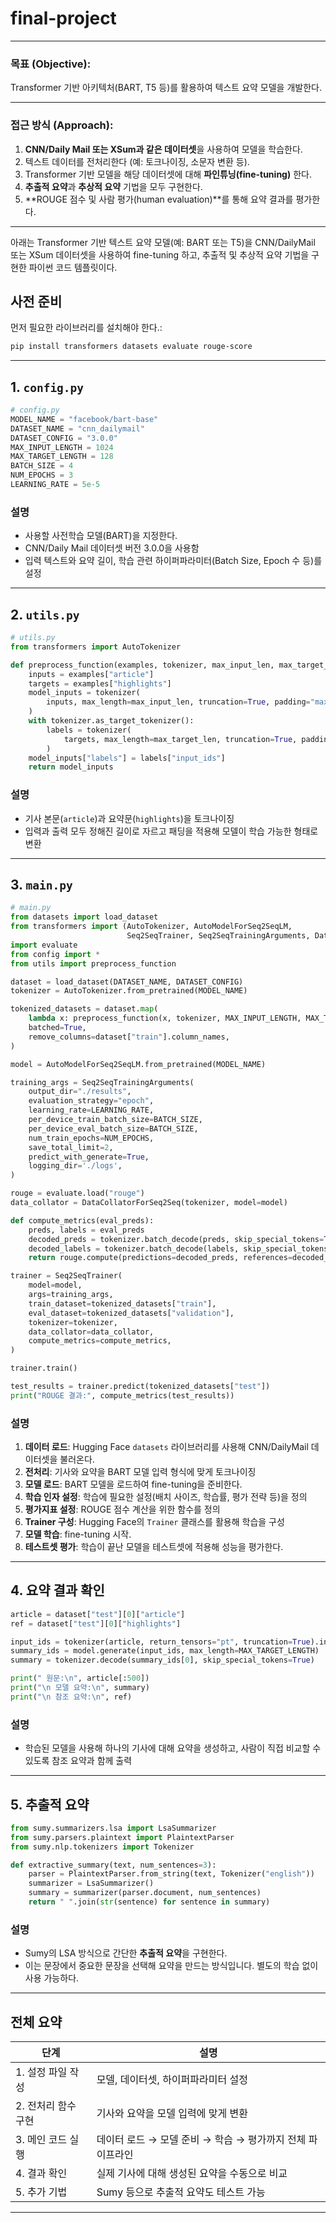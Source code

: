 # final-project

---

###  **목표 (Objective):**

Transformer 기반 아키텍처(BART, T5 등)를 활용하여 텍스트 요약 모델을 개발한다.

---

###  **접근 방식 (Approach):**

1. **CNN/Daily Mail 또는 XSum과 같은 데이터셋**을 사용하여 모델을 학습한다.
2. 텍스트 데이터를 전처리한다 (예: 토크나이징, 소문자 변환 등).
3. Transformer 기반 모델을 해당 데이터셋에 대해 **파인튜닝(fine-tuning)** 한다.
4. **추출적 요약**과 **추상적 요약** 기법을 모두 구현한다.
5. \*\*ROUGE 점수 및 사람 평가(human evaluation)\*\*를 통해 요약 결과를 평가한다.

---


아래는 Transformer 기반 텍스트 요약 모델(예: BART 또는 T5)을 CNN/DailyMail 또는 XSum 데이터셋을 사용하여 fine-tuning 하고, 추출적 및 추상적 요약 기법을 구현한 파이썬 코드 템플릿이다.

##  사전 준비

먼저 필요한 라이브러리를 설치해야 한다.:

```bash
pip install transformers datasets evaluate rouge-score
```

---
##  1. `config.py`

```python
# config.py
MODEL_NAME = "facebook/bart-base"
DATASET_NAME = "cnn_dailymail"
DATASET_CONFIG = "3.0.0"
MAX_INPUT_LENGTH = 1024
MAX_TARGET_LENGTH = 128
BATCH_SIZE = 4
NUM_EPOCHS = 3
LEARNING_RATE = 5e-5
```

###  설명

* 사용할 사전학습 모델(BART)을 지정한다.
* CNN/Daily Mail 데이터셋 버전 3.0.0을 사용함
* 입력 텍스트와 요약 길이, 학습 관련 하이퍼파라미터(Batch Size, Epoch 수 등)를 설정

---

##  2. `utils.py`

```python
# utils.py
from transformers import AutoTokenizer

def preprocess_function(examples, tokenizer, max_input_len, max_target_len):
    inputs = examples["article"]
    targets = examples["highlights"]
    model_inputs = tokenizer(
        inputs, max_length=max_input_len, truncation=True, padding="max_length"
    )
    with tokenizer.as_target_tokenizer():
        labels = tokenizer(
            targets, max_length=max_target_len, truncation=True, padding="max_length"
        )
    model_inputs["labels"] = labels["input_ids"]
    return model_inputs
```

###  설명

* 기사 본문(`article`)과 요약문(`highlights`)을 토크나이징
* 입력과 출력 모두 정해진 길이로 자르고 패딩을 적용해 모델이 학습 가능한 형태로 변환

---

##  3. `main.py`

```python
# main.py
from datasets import load_dataset
from transformers import (AutoTokenizer, AutoModelForSeq2SeqLM,
                          Seq2SeqTrainer, Seq2SeqTrainingArguments, DataCollatorForSeq2Seq)
import evaluate
from config import *
from utils import preprocess_function

dataset = load_dataset(DATASET_NAME, DATASET_CONFIG)
tokenizer = AutoTokenizer.from_pretrained(MODEL_NAME)

tokenized_datasets = dataset.map(
    lambda x: preprocess_function(x, tokenizer, MAX_INPUT_LENGTH, MAX_TARGET_LENGTH),
    batched=True,
    remove_columns=dataset["train"].column_names,
)

model = AutoModelForSeq2SeqLM.from_pretrained(MODEL_NAME)

training_args = Seq2SeqTrainingArguments(
    output_dir="./results",
    evaluation_strategy="epoch",
    learning_rate=LEARNING_RATE,
    per_device_train_batch_size=BATCH_SIZE,
    per_device_eval_batch_size=BATCH_SIZE,
    num_train_epochs=NUM_EPOCHS,
    save_total_limit=2,
    predict_with_generate=True,
    logging_dir='./logs',
)

rouge = evaluate.load("rouge")
data_collator = DataCollatorForSeq2Seq(tokenizer, model=model)

def compute_metrics(eval_preds):
    preds, labels = eval_preds
    decoded_preds = tokenizer.batch_decode(preds, skip_special_tokens=True)
    decoded_labels = tokenizer.batch_decode(labels, skip_special_tokens=True)
    return rouge.compute(predictions=decoded_preds, references=decoded_labels)

trainer = Seq2SeqTrainer(
    model=model,
    args=training_args,
    train_dataset=tokenized_datasets["train"],
    eval_dataset=tokenized_datasets["validation"],
    tokenizer=tokenizer,
    data_collator=data_collator,
    compute_metrics=compute_metrics,
)

trainer.train()

test_results = trainer.predict(tokenized_datasets["test"])
print("ROUGE 결과:", compute_metrics(test_results))
```

###  설명

1. **데이터 로드**: Hugging Face `datasets` 라이브러리를 사용해 CNN/DailyMail 데이터셋을 불러온다.
2. **전처리**: 기사와 요약을 BART 모델 입력 형식에 맞게 토크나이징
3. **모델 로드**: BART 모델을 로드하여 fine-tuning을 준비한다.
4. **학습 인자 설정**: 학습에 필요한 설정(배치 사이즈, 학습률, 평가 전략 등)을 정의
5. **평가지표 설정**: ROUGE 점수 계산을 위한 함수를 정의
6. **Trainer 구성**: Hugging Face의 `Trainer` 클래스를 활용해 학습을 구성
7. **모델 학습**: fine-tuning 시작.
8. **테스트셋 평가**: 학습이 끝난 모델을 테스트셋에 적용해 성능을 평가한다.

---

##  4. 요약 결과 확인

```python
article = dataset["test"][0]["article"]
ref = dataset["test"][0]["highlights"]

input_ids = tokenizer(article, return_tensors="pt", truncation=True).input_ids
summary_ids = model.generate(input_ids, max_length=MAX_TARGET_LENGTH)
summary = tokenizer.decode(summary_ids[0], skip_special_tokens=True)

print(" 원문:\n", article[:500])
print("\n 모델 요약:\n", summary)
print("\n 참조 요약:\n", ref)
```

###  설명

* 학습된 모델을 사용해 하나의 기사에 대해 요약을 생성하고, 사람이 직접 비교할 수 있도록 참조 요약과 함께 출력

---

##  5. 추출적 요약

```python
from sumy.summarizers.lsa import LsaSummarizer
from sumy.parsers.plaintext import PlaintextParser
from sumy.nlp.tokenizers import Tokenizer

def extractive_summary(text, num_sentences=3):
    parser = PlaintextParser.from_string(text, Tokenizer("english"))
    summarizer = LsaSummarizer()
    summary = summarizer(parser.document, num_sentences)
    return " ".join(str(sentence) for sentence in summary)
```

###  설명

* Sumy의 LSA 방식으로 간단한 **추출적 요약**을 구현한다.
* 이는 문장에서 중요한 문장을 선택해 요약을 만드는 방식입니다. 별도의 학습 없이 사용 가능하다.

---

##  전체 요약

| 단계           | 설명                                  |
| ------------ | ----------------------------------- |
| 1. 설정 파일 작성  | 모델, 데이터셋, 하이퍼파라미터 설정                |
| 2. 전처리 함수 구현 | 기사와 요약을 모델 입력에 맞게 변환                |
| 3. 메인 코드 실행  | 데이터 로드 → 모델 준비 → 학습 → 평가까지 전체 파이프라인 |
| 4. 결과 확인     | 실제 기사에 대해 생성된 요약을 수동으로 비교           |
| 5. 추가 기법     | Sumy 등으로 추출적 요약도 테스트 가능             |

---
